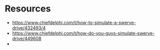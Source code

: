 # Resources

* https://www.chiefdelphi.com/t/how-to-simulate-a-swerve-drive/432493/4
* https://www.chiefdelphi.com/t/how-do-you-guys-simulate-swerve-drive/449608
* 
